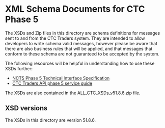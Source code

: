 # XML Schema Documents for CTC Phase 5

The XSDs and Zip files in this directory are schema definitions for messages sent to and from the CTC Traders system. They are intended to allow developers to write schema valid messages, however please be aware that there are also business rules that will be applied, and that messages that conform to these schema are not guaranteed to be accepted by the system. 

The following resources will be helpful in understanding how to use these XSDs further:

* [NCTS Phase 5 Technical Interface Specification](https://developer.service.hmrc.gov.uk/guides/ctc-traders-phase5-tis/)
* [CTC Traders API phase 5 service guide](https://developer.service.hmrc.gov.uk/guides/ctc-traders-phase5-service-guide)

The XSDs are also contained in the ALL_CTC_XSDs_v51.8.6.zip file.

## XSD versions

The XSDs in this directory are version 51.8.6.